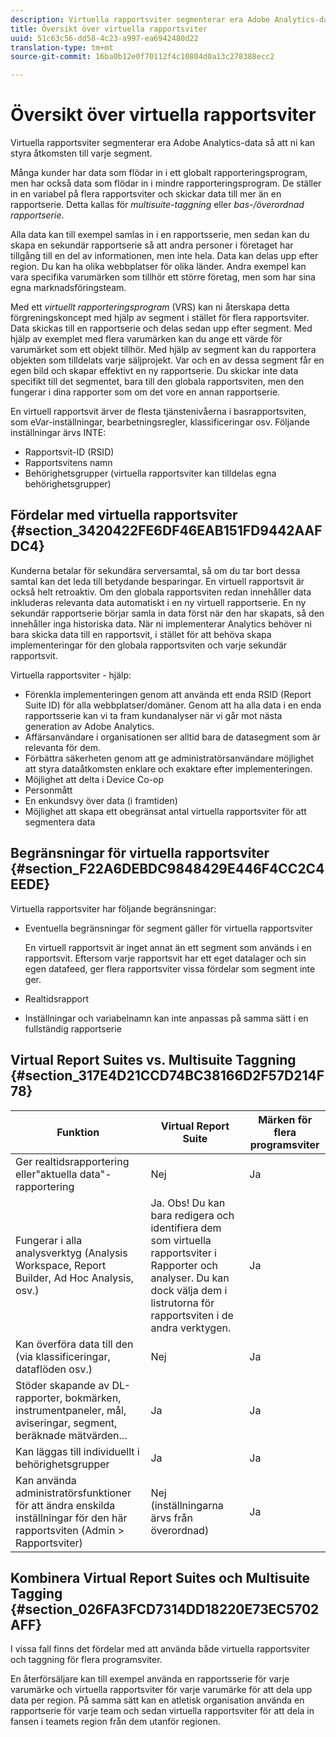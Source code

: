 ```yaml
---
description: Virtuella rapportsviter segmenterar era Adobe Analytics-data så att ni kan styra åtkomsten till varje segment.
title: Översikt över virtuella rapportsviter
uuid: 51c63c56-dd58-4c23-a997-ea6942480d22
translation-type: tm+mt
source-git-commit: 16ba0b12e0f70112f4c10804d0a13c278388ecc2

---
```



# Översikt över virtuella rapportsviter

Virtuella rapportsviter segmenterar era Adobe Analytics-data så att ni kan styra åtkomsten till varje segment.

Många kunder har data som flödar in i ett globalt rapporteringsprogram, men har också data som flödar in i mindre rapporteringsprogram. De ställer in en variabel på flera rapportsviter och skickar data till mer än en rapportserie. Detta kallas för *multisuite-taggning* eller *bas-/överordnad rapportserie*.

Alla data kan till exempel samlas in i en rapportsserie, men sedan kan du skapa en sekundär rapportserie så att andra personer i företaget har tillgång till en del av informationen, men inte hela. Data kan delas upp efter region. Du kan ha olika webbplatser för olika länder. Andra exempel kan vara specifika varumärken som tillhör ett större företag, men som har sina egna marknadsföringsteam.

Med ett *virtuellt rapporteringsprogram* (VRS) kan ni återskapa detta förgreningskoncept med hjälp av segment i stället för flera rapportsviter. Data skickas till en rapportserie och delas sedan upp efter segment. Med hjälp av exemplet med flera varumärken kan du ange ett värde för varumärket som ett objekt tillhör. Med hjälp av segment kan du rapportera objekten som tilldelats varje säljprojekt. Var och en av dessa segment får en egen bild och skapar effektivt en ny rapportserie. Du skickar inte data specifikt till det segmentet, bara till den globala rapportsviten, men den fungerar i dina rapporter som om det vore en annan rapportserie.

En virtuell rapportsvit ärver de flesta tjänstenivåerna i basrapportsviten, som eVar-inställningar, bearbetningsregler, klassificeringar osv. Följande inställningar ärvs INTE:

* Rapportsvit-ID (RSID)
* Rapportsvitens namn
* Behörighetsgrupper (virtuella rapportsviter kan tilldelas egna behörighetsgrupper)

## Fördelar med virtuella rapportsviter {#section_3420422FE6DF46EAB151FD9442AAFDC4}

Kunderna betalar för sekundära serversamtal, så om du tar bort dessa samtal kan det leda till betydande besparingar. En virtuell rapportsvit är också helt retroaktiv. Om den globala rapportsviten redan innehåller data inkluderas relevanta data automatiskt i en ny virtuell rapportserie. En ny sekundär rapportserie börjar samla in data först när den har skapats, så den innehåller inga historiska data. När ni implementerar Analytics behöver ni bara skicka data till en rapportsvit, i stället för att behöva skapa implementeringar för den globala rapportsviten och varje sekundär rapportsvit.

Virtuella rapportsviter - hjälp:

* Förenkla implementeringen genom att använda ett enda RSID (Report Suite ID) för alla webbplatser/domäner. Genom att ha alla data i en enda rapportsserie kan vi ta fram kundanalyser när vi går mot nästa generation av Adobe Analytics.
* Affärsanvändare i organisationen ser alltid bara de datasegment som är relevanta för dem.
* Förbättra säkerheten genom att ge administratörsanvändare möjlighet att styra dataåtkomsten enklare och exaktare efter implementeringen.
* Möjlighet att delta i Device Co-op
* Personmått
* En enkundsvy över data (i framtiden)
* Möjlighet att skapa ett obegränsat antal virtuella rapportsviter för att segmentera data

## Begränsningar för virtuella rapportsviter {#section_F22A6DEBDC9848429E446F4CC2C4EEDE}

Virtuella rapportsviter har följande begränsningar:

* Eventuella begränsningar för segment gäller för virtuella rapportsviter

   En virtuell rapportsvit är inget annat än ett segment som används i en rapportsvit. Eftersom varje rapportsvit har ett eget datalager och sin egen datafeed, ger flera rapportsviter vissa fördelar som segment inte ger.
* Realtidsrapport
* Inställningar och variabelnamn kan inte anpassas på samma sätt i en fullständig rapportserie

## Virtual Report Suites vs. Multisuite Taggning {#section_317E4D21CCD74BC38166D2F57D214F78}

| Funktion | Virtual Report Suite | Märken för flera programsviter |
|--- |--- |--- |
| Ger realtidsrapportering eller&quot;aktuella data&quot;-rapportering | Nej | Ja |
| Fungerar i alla analysverktyg (Analysis Workspace, Report Builder, Ad Hoc Analysis, osv.) | Ja.   Obs!  Du kan bara redigera och identifiera dem som virtuella rapportsviter i Rapporter och analyser. Du kan dock välja dem i listrutorna för rapportsviten i de andra verktygen. | Ja |
| Kan överföra data till den (via klassificeringar, dataflöden osv.) | Nej | Ja |
| Stöder skapande av DL-rapporter, bokmärken, instrumentpaneler, mål, aviseringar, segment, beräknade mätvärden... | Ja | Ja |
| Kan läggas till individuellt i behörighetsgrupper | Ja | Ja |
| Kan använda administratörsfunktioner för att ändra enskilda inställningar för den här rapportsviten (Admin > Rapportsviter) | Nej (inställningarna ärvs från överordnad) | Ja |

## Kombinera Virtual Report Suites och Multisuite Tagging {#section_026FA3FCD7314DD18220E73EC5702AFF}

I vissa fall finns det fördelar med att använda både virtuella rapportsviter och taggning för flera programsviter.

En återförsäljare kan till exempel använda en rapportsserie för varje varumärke och virtuella rapportsviter för varje varumärke för att dela upp data per region. På samma sätt kan en atletisk organisation använda en rapportserie för varje team och sedan virtuella rapportsviter för att dela in fansen i teamets region från dem utanför regionen.
